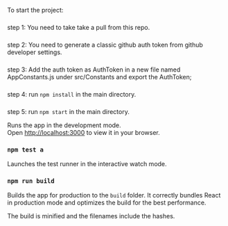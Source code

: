 To start the project:
###
step 1: You need to take take a pull from this repo.
###
step 2: You need to generate a classic github auth token from github developer settings.
###
step 3: Add the auth token as AuthToken in a new file named AppConstants.js under src/Constants and export the AuthToken;
###
step 4: run `npm install` in the main directory.
###
step 5: run `npm start` in the main directory.

Runs the app in the development mode.\
Open [http://localhost:3000](http://localhost:3000) to view it in your browser.

### `npm test a`

Launches the test runner in the interactive watch mode.


### `npm run build`

Builds the app for production to the `build` folder.
It correctly bundles React in production mode and optimizes the build for the best performance.

The build is minified and the filenames include the hashes.
